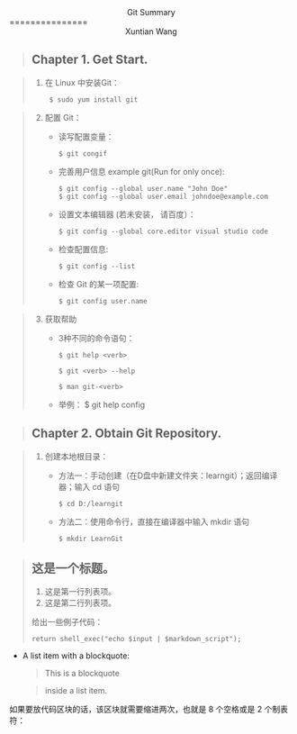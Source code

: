 <center> Git Summary </center>
===============
<center> Xuntian Wang </center>



> ## Chapter 1. Get Start. ##

> 1. 在 Linux 中安装Git：
>
>         $ sudo yum install git

> 2. 配置 Git：
>     
>     * 读写配置变量：
>
>           $ git congif 
>
>     * 完善用户信息 example git(Run for only once):
>
>           $ git config --global user.name "John Doe"
>           $ git config --global user.email johndoe@example.com
>
>     * 设置文本编辑器 (若未安装， 请百度）：
>
>           $ git config --global core.editor visual studio code
>
>     * 检查配置信息:
>
>           $ git config --list
>
>     * 检查 Git 的某一项配置:
>
>           $ git config user.name

> 3. 获取帮助
>
>     * 3种不同的命令语句：
>
>           $ git help <verb>
>
>           $ git <verb> --help
>
>           $ man git-<verb>
>
>     * 举例：
>           $ git help config



> ## Chapter 2. Obtain Git Repository. ##

> 1. 创建本地根目录：
>
>     * 方法一：手动创建（在D盘中新建文件夹：learngit）；返回编译器；输入 cd 语句 
>     
>           $ cd D:/learngit
>
>     * 方法二：使用命令行，直接在编译器中输入 mkdir 语句
>
>           $ mkdir LearnGit
>
>







> ## 这是一个标题。
> 
> 1.   这是第一行列表项。
> 2.   这是第二行列表项。
> 
> 给出一些例子代码：
> 
>     return shell_exec("echo $input | $markdown_script");

*   A list item with a blockquote:

    > This is a blockquote

    > inside a list item.

如果要放代码区块的话，该区块就需要缩进两次，也就是 8 个空格或是 2 个制表符：



